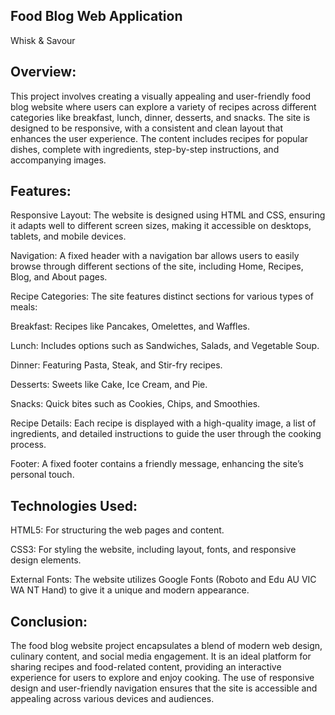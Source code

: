 Food Blog Web Application
--------------------------------

Whisk & Savour

Overview:
-----------
This project involves creating a visually appealing and user-friendly food blog website where users can explore a variety of recipes across different categories like breakfast, lunch, dinner, desserts, and snacks. The site is designed to be responsive, with a consistent and clean layout that enhances the user experience. The content includes recipes for popular dishes, complete with ingredients, step-by-step instructions, and accompanying images.

Features:
-----------
Responsive Layout: The website is designed using HTML and CSS, ensuring it adapts well to different screen sizes, making it accessible on desktops, tablets, and mobile devices.

Navigation: A fixed header with a navigation bar allows users to easily browse through different sections of the site, including Home, Recipes, Blog, and About pages.

Recipe Categories: The site features distinct sections for various types of meals:

Breakfast: Recipes like Pancakes, Omelettes, and Waffles.

Lunch: Includes options such as Sandwiches, Salads, and Vegetable Soup.

Dinner: Featuring Pasta, Steak, and Stir-fry recipes.

Desserts: Sweets like Cake, Ice Cream, and Pie.

Snacks: Quick bites such as Cookies, Chips, and Smoothies.

Recipe Details: Each recipe is displayed with a high-quality image, a list of ingredients, and detailed instructions to guide the user through the cooking process.

Footer: A fixed footer contains a friendly message, enhancing the site’s personal touch.

Technologies Used:
-------------------
HTML5: For structuring the web pages and content.

CSS3: For styling the website, including layout, fonts, and responsive design elements.

External Fonts: The website utilizes Google Fonts (Roboto and Edu AU VIC WA NT Hand) to give it a unique and modern appearance.

Conclusion:
-------------
The food blog website project encapsulates a blend of modern web design, culinary content, and social media engagement. It is an ideal platform for sharing recipes and food-related content, providing an interactive experience for users to explore and enjoy cooking. The use of responsive design and user-friendly navigation ensures that the site is accessible and appealing across various devices and audiences.
